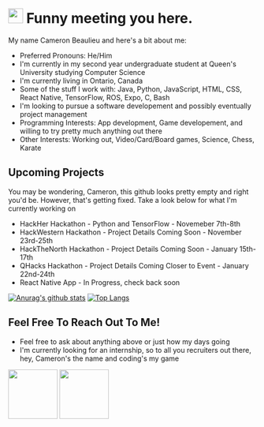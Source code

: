 <h1><img src="https://emojis.slackmojis.com/emojis/images/1531849430/4246/blob-sunglasses.gif?1531849430" width="30"/> Funny meeting you here.</h1>
My name Cameron Beaulieu and here's a bit about me:

+ Preferred Pronouns: He/Him
+ I'm currently in my second year undergraduate student at Queen's University studying Computer Science 
+ I'm currently living in Ontario, Canada 
+ Some of the stuff I work with: Java, Python, JavaScript, HTML, CSS, React Native, TensorFlow, ROS, Expo, C, Bash
+ I'm looking to pursue a software developement and possibly eventually project management
+ Programming Interests: App development, Game developement, and willing to try pretty much anything out there
+ Other Interests: Working out, Video/Card/Board games, Science, Chess, Karate

## Upcoming Projects
You may be wondering, Cameron, this github looks pretty empty and right you'd be. However, that's getting fixed. Take a look below for what I'm currently working on 

+ HackHer Hackathon - Python and TensorFlow - Novemeber 7th-8th 
+ HackWestern Hackathon - Project Details Coming Soon - November 23rd-25th
+ HackTheNorth Hackathon - Project Details Coming Soon - January 15th-17th
+ QHacks Hackathon - Project Details Coming Closer to Event - January 22nd-24th 
+ React Native App - In Progress, check back soon




[![Anurag's github stats](https://github-readme-stats.vercel.app/api?username=Cameron-Beaulieu&hide=prs,contribs&show_icons=true&theme=dracula)](https://github.com/anuraghazra/github-readme-stats)
[![Top Langs](https://github-readme-stats.vercel.app/api/top-langs/?username=Cameron-Beaulieu&layout=compact)](https://github.com/anuraghazra/github-readme-stats)

## Feel Free To Reach Out To Me!
+ Feel free to ask about anything above or just how my days going 
+ I'm currently looking for an internship, so to all you recruiters out there, hey, Cameron's the name and coding's my game

<p float="left">
          <a href="https://www.linkedin.com/in/cameron-beaulieu/"><img height=100 src="https://icons-for-free.com/iconfiles/png/512/sc+linkedin-131965017554733397.png"></a>
          <a href="mailto:19cgb@queensu.ca"><img height=100 src="https://cdn4.iconfinder.com/data/icons/ionicons/512/icon-email-512.png"></a></div>
</p>